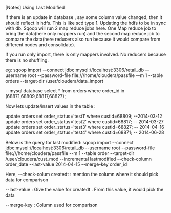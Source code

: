 [Notes] Using Last Modified

If there is an update in database , say some column value changed, then it should reflect in hdfs. This is like scd type 1. Updating the hdfs to be in sync with db. Sqoop will run 2 map reduce jobs here. One Map reduce job to bring the data(here only mappers run) and the second map reduce job to compare the data(here reducers also run because it would compare from different nodes and consolidate).

If you run only import, there is only mappers involved. No reducers because there is no shuffling.

eg: sqoop import --connect jdbc:mysql://localhost:3306/retail_db --username root --password-file file:///home/cloudera/passfile --m 1 --table orders  --target-dir /user/cloudera/data_import



--mysql database
select * from orders where order_id in (68871,68809,68817,68827);



Now lets update/insert  values in the table :

update orders set order_status='test1' where custid=68809; --2014-03-12
update orders set order_status='test2' where custid=68817; -- 2014-03-27
update orders set order_status='test3' where custid=68827; -- 2014-04-16
update orders set order_status='test4' where custid=68871;  -- 2014-06-28



Below is the query for last modified:
sqoop import --connect jdbc:mysql://localhost:3306/retail_db --username root --password-file file:///home/cloudera/passfile --m 1 --table order
  --target-dir  /user/cloudera/cust_mod --incremental lastmodified --check-column order_date --last-value 2014-04-15 --merge-key order_id



Here, --check-colum createdt : mention the column where it should pick data for comparison

--last-value : Give the value for createdt . From this value, it would pick the data

--merge-key : Column used for comparison